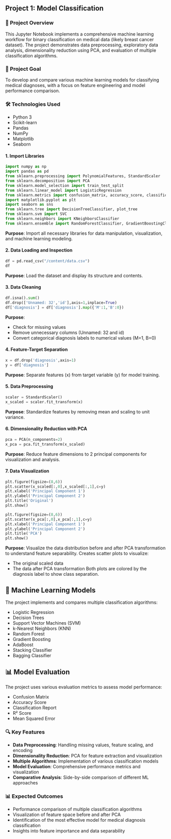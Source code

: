 ## Project 1: Model Classification

### 📝 Project Overview
This Jupyter Notebook implements a comprehensive machine learning workflow for binary classification on medical data (likely breast cancer dataset). The project demonstrates data preprocessing, exploratory data analysis, dimensionality reduction using PCA, and evaluation of multiple classification algorithms.

### 🎯 Project Goal
To develop and compare various machine learning models for classifying medical diagnoses, with a focus on feature engineering and model performance comparison.

### 🛠️ Technologies Used
- Python 3
- Scikit-learn
- Pandas
- NumPy
- Matplotlib
- Seaborn

#### 1. Import Libraries
```python
import numpy as np
import pandas as pd
from sklearn.preprocessing import PolynomialFeatures, StandardScaler
from sklearn.decomposition import PCA
from sklearn.model_selection import train_test_split
from sklearn.linear_model import LogisticRegression
from sklearn.metrics import confusion_matrix, accuracy_score, classification_report, r2_score, mean_squared_error
import matplotlib.pyplot as plt
import seaborn as sns
from sklearn.tree import DecisionTreeClassifier, plot_tree
from sklearn.svm import SVC
from sklearn.neighbors import KNeighborsClassifier
from sklearn.ensemble import RandomForestClassifier, GradientBoostingClassifier, AdaBoostClassifier, StackingClassifier, BaggingClassifier
```
**Purpose**: Import all necessary libraries for data manipulation, visualization, and machine learning modeling.

#### 2. Data Loading and Inspection
```python
df = pd.read_csv("/content/data.csv")
df
```
**Purpose**: Load the dataset and display its structure and contents.

#### 3. Data Cleaning
```python
df.isna().sum()
df.drop(['Unnamed: 32','id'],axis=1,inplace=True)
df['diagnosis'] = df['diagnosis'].map({'M':1,'B':0})
```
**Purpose**: 
- Check for missing values
- Remove unnecessary columns (Unnamed: 32 and id)
- Convert categorical diagnosis labels to numerical values (M=1, B=0)

#### 4. Feature-Target Separation
```python
x = df.drop('diagnosis',axis=1)
y = df['diagnosis']
```
**Purpose**: Separate features (x) from target variable (y) for model training.

#### 5. Data Preprocessing
```python
scaler = StandardScaler()
x_scaled = scaler.fit_transform(x)
```
**Purpose**: Standardize features by removing mean and scaling to unit variance.

#### 6. Dimensionality Reduction with PCA
```python
pca = PCA(n_components=2)
x_pca = pca.fit_transform(x_scaled)
```
**Purpose**: Reduce feature dimensions to 2 principal components for visualization and analysis.

#### 7. Data Visualization
```python
plt.figure(figsize=(8,6))
plt.scatter(x_scaled[:,0],x_scaled[:,1],c=y)
plt.xlabel('Principal Component 1')
plt.ylabel('Principal Component 2')
plt.title('Original')
plt.show()

plt.figure(figsize=(8,6))
plt.scatter(x_pca[:,0],x_pca[:,1],c=y)
plt.xlabel('Principal Component 1')
plt.ylabel('Principal Component 2')
plt.title('PCA')
plt.show()
```
**Purpose**: Visualize the data distribution before and after PCA transformation to understand feature separability.
Creates scatter plots to visualize:
- The original scaled data
- The data after PCA transformation
Both plots are colored by the diagnosis label to show class separation.

## 🧠 Machine Learning Models
The project implements and compares multiple classification algorithms:
- Logistic Regression
- Decision Trees
- Support Vector Machines (SVM)
- k-Nearest Neighbors (KNN)
- Random Forest
- Gradient Boosting
- AdaBoost
- Stacking Classifier
- Bagging Classifier

## 📊 Model Evaluation
The project uses various evaluation metrics to assess model performance:
- Confusion Matrix
- Accuracy Score
- Classification Report
- R² Score
- Mean Squared Error

### 🔍 Key Features
- **Data Preprocessing**: Handling missing values, feature scaling, and encoding
- **Dimensionality Reduction**: PCA for feature extraction and visualization
- **Multiple Algorithms**: Implementation of various classification models
- **Model Evaluation**: Comprehensive performance metrics and visualization
- **Comparative Analysis**: Side-by-side comparison of different ML approaches

### 📊 Expected Outcomes
- Performance comparison of multiple classification algorithms
- Visualization of feature space before and after PCA
- Identification of the most effective model for medical diagnosis classification
- Insights into feature importance and data separability

